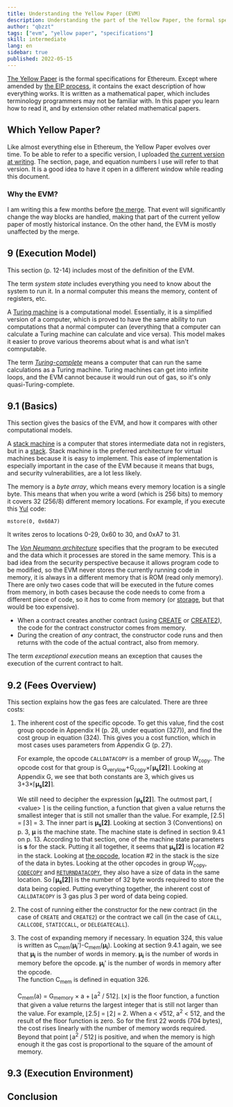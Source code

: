 ```yaml
---
title: Understanding the Yellow Paper (EVM)
description: Understanding the part of the Yellow Paper, the formal specifications for Ethereum, that explains the ethereum virtual machine (EVM).
author: "qbzzt"
tags: ["evm", "yellow paper", "specifications"]
skill: intermediate
lang: en
sidebar: true
published: 2022-05-15
---
```


[The Yellow Paper](https://ethereum.github.io/yellowpaper/paper.pdf) is the formal specifications for Ethereum. 
Except where amended by [the EIP process](https://eips.ethereum.org/EIPS/eip-1), it contains the exact description of how everything works.
It is written as a mathematical paper, which includes terminology programmers may not be familiar with. 
In this paper you learn how to read it, and by extension other related mathematical papers.

## Which Yellow Paper?

Like almost everything else in Ethereum, the Yellow Paper evolves over time. 
To be able to refer to a specific version, I uploaded [the current version at writing](yellow-paper-Berlin.pdf).
The section, page, and equation numbers I use will refer to that version.
It is a good idea to have it open in a different window while reading this document.


### Why the EVM?

I am writing this a few months before [the merge](/upgrades/merge). 
That event will significantly change the way blocks are handled, making that part of the current yellow paper of mostly historical instance.
On the other hand, the EVM is mostly unaffected by the merge.

## 9 (Execution Model)

This section (p. 12-14) includes most of the definition of the EVM.

The term *system state* includes everything you need to know about the system to run it.
In a normal computer this means the memory, content of registers, etc.

A [Turing machine](https://en.wikipedia.org/wiki/Turing_machine) is a computational model.
Essentially, it is a simplified version of a computer, which is proved to have the same ability to run computations that a normal computer can (everything that a computer can calculate a Turing machine can calculate and vice versa).
This model makes it easier to prove various theorems about what is and what isn't comnputable.

The term [*Turing-complete*](https://en.wikipedia.org/wiki/Turing_completeness) means a computer that can run the same calculations as a Turing machine. 
Turing machines can get into infinite loops, and the EVM cannot because it would run out of gas, so it's only quasi-Turing-complete.

## 9.1 (Basics)

This section gives the basics of the EVM, and how it compares with other computational models.

A [stack machine](https://en.wikipedia.org/wiki/Stack_machine) is a computer that stores intermediate data not in registers, but in a [stack](https://en.wikipedia.org/wiki/Stack_(abstract_data_type)).
Stack machine is the preferred architecture for virtual machines because it is easy to implement.
This ease of implementation is especially important in the case of the EVM because it means that bugs, and security vulnerabilities, are a lot less likely. 

The memory is a *byte array*, which means every memory location is a single byte.
This means that when you write a word (which is 256 bits) to memory it covers 32 (256/8) different memory locations.
For example, if you execute this [Yul](https://docs.soliditylang.org/en/latest/yul.html) code:

```yul
mstore(0, 0x60A7)
```

It writes zeros to locations 0-29, 0x60 to 30, and 0xA7 to 31.

The [*Von Neumann architecture*](https://en.wikipedia.org/wiki/Von_Neumann_architecture) specifies that the program to be executed and the data which it processes are stored in the same memory.
This is a bad idea from the security perspective because it allows program code to be modified, so the EVM never stores the currently running code in memory, it is always in a different memory that is ROM (read only memory).
There are only two cases code that will be executed in the future comes from memory, in both cases because the code needs to come from a different piece of code, so it *has* to come from memory (or [storage](https://coinyuppie.com/in-depth-understanding-of-evm-storage-mechanism-and-security-issues/), but that would be too expensive).

- When a contract creates another contract (using [CREATE](https://www.evm.codes/#f0) or [CREATE2](https://www.evm.codes/#f5)), the code for the contract constructor comes from memory.
- During the creation of *any* contract, the constructor code runs and then returns with the code of the actual contract, also from memory.

The term *exceptional execution* means an exception that causes the execution of the current contract to halt. 


## 9.2 (Fees Overview)

This section explains how the gas fees are calculated.
There are three costs:

1. The inherent cost of the specific opcode.
   To get this value, find the cost group opcode in Appendix H (p. 28, under equation (327)), and find the cost group in equation (324).
   This gives you a cost function, which in most cases uses parameters from Appendix G (p. 27).
   
   For example, the opcode `CALLDATACOPY` is a member of group W<sub>copy</sub>.
   The opcode cost for that group is G<sub>verylow</sub>+G<sub>copy</sub>×⌈**μ<sub>s</sub>[2]**⌉.
   Looking at Appendix G, we see that both constants are 3, which gives us 3+3×⌈**μ<sub>s</sub>[2]**⌉.
   
   We still need to decipher the expression ⌈**μ<sub>s</sub>[2]**⌉. 
   The outmost part, ⌈ \<value\> ⌉ is the ceiling function, a function that given a value returns the smallest integer that is still not smaller than the value. 
   For example, ⌈2.5⌉ = ⌈3⌉ = 3. 
   The inner part is **μ<sub>s</sub>[2]**. 
   Looking at section 3 (Conventions) on p. 3, **μ** is the machine state.
   The machine state is defined in section 9.4.1 on p. 13.
   According to that section, one of the machine state parameters is **s** for the stack.
   Putting it all together, it seems that **μ<sub>s</sub>[2]** is location #2 in the stack.
   Looking at [the opcode](https://www.evm.codes/#37), location #2 in the stack is the size of the data in bytes.
   Looking at the other opcodes in group W<sub>copy</sub>, [`CODECOPY`](https://www.evm.codes/#39) and [`RETURNDATACOPY`](https://www.evm.codes/#3e), they also have a size of data in the same location.
   So ⌈**μ<sub>s</sub>[2]**⌉ is the number of 32 byte words required to store the data being copied.
   Putting everything together, the inherent cost of `CALLDATACOPY` is 3 gas plus 3 per word of data being copied.

1. The cost of running either the constructor for the new contract (in the case of `CREATE` and `CREATE2`) or the contract we call (in the case of `CALL`, `CALLCODE`, `STATICCALL`, or `DELEGATECALL`).

1. The cost of expanding memory if necessary. 
   In equation 324, this value is written as C<sub>mem</sub>(**μ<sub>i</sub>**')-C<sub>mem</sub>(**μ<sub>i</sub>**).
   Looking at section 9.4.1 again, we see that **μ<sub>i</sub>** is the number of words in memory. 
   **μ<sub>i</sub>** is the number of words in memory before the opcode.
   **μ<sub>i</sub>**' is the number of words in memory after the opcode.   
   The function C<sub>mem</sub> is defined in equation 326.
   
   C<sub>mem</sub>(a) = G<sub>memory</sub> × a + ⌊a<sup>2</sup> / 512⌋. 
   ⌊x⌋ is the floor function, a function that given a value returns the largest integer that is still not larger than the value. 
   For example, ⌊2.5⌋ = ⌊2⌋ = 2.
   When a < √512, a<sup>2</sup> < 512, and the result of the floor function is zero.
   So for the first 22 words (704 bytes), the cost rises linearly with the number of memory words required.
   Beyond that point ⌊a<sup>2</sup> / 512⌋ is positive, and when the memory is high enough it the gas cost is proportional to the square of the amount of memory.
   
   
## 9.3 (Execution Environment)   

## Conclusion
